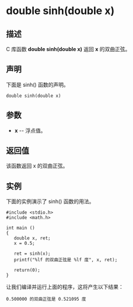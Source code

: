 # double sinh(double x)

## 描述

C 库函数 **double sinh(double x)** 返回 **x** 的双曲正弦。

## 声明

下面是 sinh() 函数的声明。

```
double sinh(double x)
```

## 参数

- **x** -- 浮点值。

## 返回值

该函数返回 x 的双曲正弦。

## 实例

下面的实例演示了 sinh() 函数的用法。

```
#include <stdio.h>
#include <math.h>

int main ()
{
   double x, ret;
   x = 0.5;

   ret = sinh(x);
   printf("%lf 的双曲正弦是 %lf 度", x, ret);
   
   return(0);
}
```

让我们编译并运行上面的程序，这将产生以下结果：

```
0.500000 的双曲正弦是 0.521095 度
```